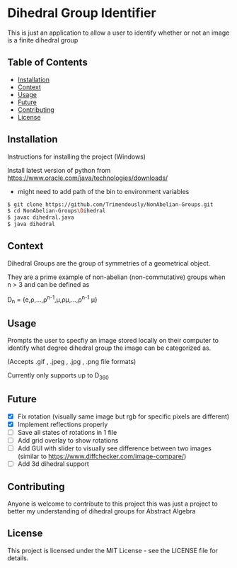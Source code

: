 # Dihedral Group Identifier

This is just an application to allow a user to identify whether or not an image is a finite dihedral group

## Table of Contents

- [Installation](#installation)
- [Context](#context)
- [Usage](#usage)
- [Future](#future)
- [Contributing](#contributing)
- [License](#license)

## Installation

Instructions for installing the project (Windows)

Install latest version of python from https://www.oracle.com/java/technologies/downloads/

- might need to add path of the bin to environment variables

``` bash
$ git clone https://github.com/Trimendously/NonAbelian-Groups.git
$ cd NonAbelian-Groups\Dihedral
$ javac dihedral.java
$ java dihedral
```

## Context
Dihedral Groups are the group of symmetries of a geometrical object.

They are a prime example of non-abelian (non-commutative) groups when n > 3 and can be defined as

D<sub>n</sub> = {e,ρ,...,ρ<sup>n-1</sup>,μ,ρμ,...,ρ<sup>n-1</sup> μ}

## Usage
Prompts the user to specfiy an image stored locally on their computer to identify what degree dihedral group the image can be categorized as.

(Accepts .gif , .jpeg , .jpg , .png  file formats)

Currently only supports up to D<sub>360<sub>

## Future
- [x] Fix rotation (visually same image but rgb for specific pixels are different)
- [x] Implement reflections properly
- [ ] Save all states of rotations in 1 file
- [ ] Add grid overlay to show rotations
- [ ] Add GUI with slider to visually see difference between two images (similar to https://www.diffchecker.com/image-compare/)
- [ ] Add 3d dihedral support

## Contributing
Anyone is welcome to contribute to this project this was just a project to better my understanding of dihedral groups for Abstract Algebra

## License
This project is licensed under the MIT License - see the LICENSE file for details.

